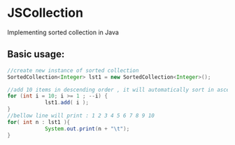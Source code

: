 # JSCollection
Implementing sorted collection in Java

## Basic usage:
```java
//create new instance of sorted collection
SortedCollection<Integer> lst1 = new SortedCollection<Integer>();

//add 10 items in descending order , it will automatically sort in ascending order whenever it add to list
for (int i = 10; i >= 1 ; --i) {
            lst1.add( i );
}
//bellow line will print : 1 2 3 4 5 6 7 8 9 10
for( int n : lst1 ){
            System.out.print(n + "\t");
}
```
